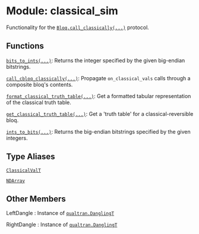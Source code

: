 # Module: classical_sim


Functionality for the <a href="../../qualtran/Bloq.html#call_classically"><code>Bloq.call_classically(...)</code></a> protocol.



## Functions

[`bits_to_ints(...)`](../../qualtran/simulation/classical_sim/bits_to_ints.md): Returns the integer specified by the given big-endian bitstrings.

[`call_cbloq_classically(...)`](../../qualtran/simulation/classical_sim/call_cbloq_classically.md): Propagate `on_classical_vals` calls through a composite bloq's contents.

[`format_classical_truth_table(...)`](../../qualtran/simulation/classical_sim/format_classical_truth_table.md): Get a formatted tabular representation of the classical truth table.

[`get_classical_truth_table(...)`](../../qualtran/simulation/classical_sim/get_classical_truth_table.md): Get a 'truth table' for a classical-reversible bloq.

[`ints_to_bits(...)`](../../qualtran/simulation/classical_sim/ints_to_bits.md): Returns the big-endian bitstrings specified by the given integers.

## Type Aliases

[`ClassicalValT`](../../qualtran/simulation/classical_sim/ClassicalValT.md)

[`NDArray`](../../qualtran/drawing/musical_score/NDArray.md)



<h2 class="add-link">Other Members</h2>

LeftDangle<a id="LeftDangle"></a>
: Instance of <a href="../../qualtran/DanglingT.html"><code>qualtran.DanglingT</code></a>

RightDangle<a id="RightDangle"></a>
: Instance of <a href="../../qualtran/DanglingT.html"><code>qualtran.DanglingT</code></a>


